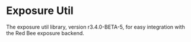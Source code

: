 # Exposure Util

The exposure util library, version r3.4.0-BETA-5, for easy integration with the Red Bee exposure backend.